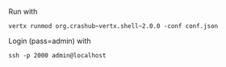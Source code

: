 Run with

    vertx runmod org.crashub~vertx.shell~2.0.0 -conf conf.json

Login (pass=admin) with

    ssh -p 2000 admin@localhost
